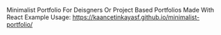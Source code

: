 Minimalist Portfolio For Deisgners Or Project Based Portfolios Made With React
Example Usage: https://kaancetinkayasf.github.io/minimalist-portfolio/
